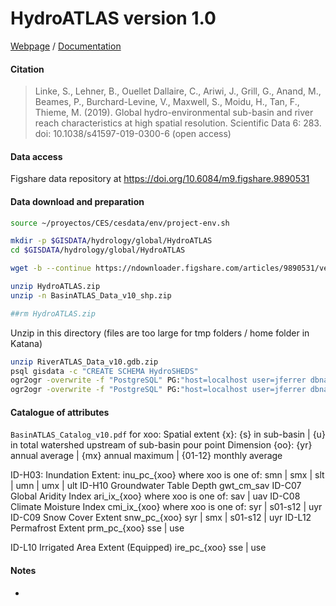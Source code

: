 # HydroATLAS version 1.0


[Webpage](https://www.hydrosheds.org/page/hydroatlas) / [Documentation](https://www.hydrosheds.org/images/inpages/HydroATLAS_TechDoc_v10.pdf)

#### Citation
> Linke, S., Lehner, B., Ouellet Dallaire, C., Ariwi, J., Grill, G., Anand, M., Beames, P., Burchard-Levine, V., Maxwell, S., Moidu, H., Tan, F., Thieme, M. (2019). Global hydro-environmental sub-basin and river reach characteristics at high spatial resolution. Scientific Data 6: 283. doi: 10.1038/s41597-019-0300-6 (open access)

#### Data access

Figshare data repository at https://doi.org/10.6084/m9.figshare.9890531

#### Data download and preparation

```sh
source ~/proyectos/CES/cesdata/env/project-env.sh

mkdir -p $GISDATA/hydrology/global/HydroATLAS
cd $GISDATA/hydrology/global/HydroATLAS

wget -b --continue https://ndownloader.figshare.com/articles/9890531/versions/1 --output-document HydroATLAS.zip

unzip HydroATLAS.zip
unzip -n BasinATLAS_Data_v10_shp.zip

##rm HydroATLAS.zip


```
Unzip in this directory (files are too large for tmp folders / home folder in Katana)
```sh
unzip RiverATLAS_Data_v10.gdb.zip
psql gisdata -c "CREATE SCHEMA HydroSHEDS"
ogr2ogr -overwrite -f "PostgreSQL" PG:"host=localhost user=jferrer dbname=gisdata" -lco SCHEMA=hydrosheds RiverATLAS_v10.gdb -nln riveratlas
ogr2ogr -overwrite -f "PostgreSQL" PG:"host=localhost user=jferrer dbname=gisdata" -lco SCHEMA=hydrosheds BasinATLAS_v10.gdb

```
#### Catalogue of attributes

`BasinATLAS_Catalog_v10.pdf`
for xoo:
Spatial extent {x}: {s} in sub-basin | {u} in total watershed upstream of sub-basin pour point
Dimension {oo}: {yr} annual average | {mx} annual maximum | {01-12} monthly average


ID-H03: Inundation Extent: inu_pc_{xoo} where xoo is one of: smn | smx | slt | umn | umx | ult
ID-H10 Groundwater Table Depth gwt_cm_sav
ID-C07 Global Aridity Index  ari_ix_{xoo} where xoo is one of: sav | uav
ID-C08 Climate Moisture Index cmi_ix_{xoo} where xoo is one of: syr | s01-s12 | uyr
ID-C09 Snow Cover Extent snw_pc_{xoo} syr | smx | s01-s12 | uyr
ID-L12 Permafrost Extent prm_pc_{xoo} sse | use

ID-L10 Irrigated Area Extent (Equipped) ire_pc_{xoo} sse | use
#### Notes
*

